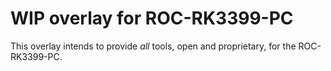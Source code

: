 WIP overlay for ROC-RK3399-PC
=============================

This overlay intends to provide *all* tools, open and proprietary, for the ROC-RK3399-PC.
